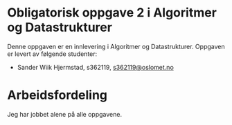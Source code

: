 # Obligatorisk oppgave 2 i Algoritmer og Datastrukturer

Denne oppgaven er en innlevering i Algoritmer og Datastrukturer. 
Oppgaven er levert av følgende studenter:
* Sander Wiik Hjermstad, s362119, s362119@oslomet.no


# Arbeidsfordeling

Jeg har jobbet alene på alle oppgavene.
